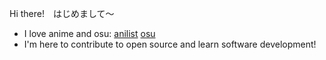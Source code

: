 Hi there!　はじめまして～
- I love anime and osu: [anilist](https://anilist.co/user/snowei/) [osu](https://osu.ppy.sh/users/35449228)
- I'm here to contribute to open source and learn software development!

